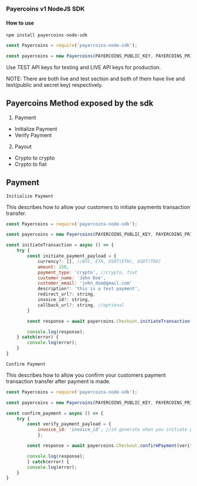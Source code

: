 ### Payercoins v1 NodeJS SDK

#### How to use

`npm install payercoins-node-sdk`

```js
const Payercoins = require('payercoins-node-sdk');

const payercoins = new Payercoins(PAYERCOINS_PUBLIC_KEY, PAYERCOINS_PRIVATE_KEY);
```

Use TEST API keys for testing and LIVE API keys for production.

NOTE: There are both live and test section and both of them have live and test(public and secret key) respectively.

## Payercoins Method exposed by the sdk

1. Payment

- Initialize Payment
- Verify Payment

2. Payout

- Crypto to crypto
- Crypto to fiat

## Payment

```Initialize Payment```

This describes how to allow your customers to initiate payments transaction transfer.

```js
const Payercoins = require('payercoins-node-sdk');

const payercoins = new Payercoins(PAYERCOINS_PUBLIC_KEY, PAYERCOINS_PRIVATE_KEY);

const initiateTransaction = async () => {
    try {
        const initiate_payment_payload = {
            currency?: [], //BTC, ETH, USDT(ETH), USDT(TRX)
            amount: 150,
            payment_type: 'crypto', //crypto, fiat
            customer_name: 'John Doe',
            customer_email: 'john_doe@gmail.com'
            description?: 'this is a test payment',
            redirect_url?: string,
            invoice_id?: string,
            callback_url?: string, //optional
        }

        const response = await payercoins.Checkout.initiateTransaction(initiate_payment_payload);

        console.log(response);
    } catch(error) {
        console.log(error);
    }
}
```


```Confirm Payment```

This describes how to allow you confirm your customers payment transaction transfer after payment is made.

```js
const Payercoins = require('payercoins-node-sdk');

const payercoins = new Payercoins(PAYERCOINS_PUBLIC_KEY, PAYERCOINS_PRIVATE_KEY);

const confirm_payment = async () => {
    try {
        const verify_payment_payload = {
            invoice_id: 'invoice_id', //id generate when you initiate payment
            };

        const response = await payercoins.Checkout.confirmPayment(verify_payment_payload);

        console.log(response);
        } catch(error) {
        console.log(error);
    }
}
```